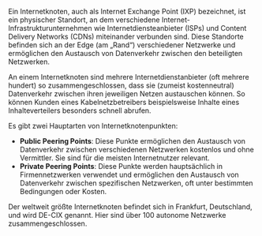 
Ein Internetknoten, auch als Internet Exchange Point (IXP) bezeichnet, ist ein physischer Standort, an dem verschiedene Internet-Infrastrukturunternehmen wie Internetdiensteanbieter (ISPs) und Content Delivery Networks (CDNs) miteinander verbunden sind. Diese Standorte befinden sich an der Edge (am „Rand“) verschiedener Netzwerke und ermöglichen den Austausch von Datenverkehr zwischen den beteiligten Netzwerken.

An einem Internetknoten sind mehrere Internetdienstanbieter (oft mehrere hundert) so zusammengeschlossen, dass sie (zumeist kostenneutral) Datenverkehr zwischen ihren jeweiligen Netzen austauschen können. So können Kunden eines Kabelnetzbetreibers beispielsweise Inhalte eines Inhalteverteilers besonders schnell abrufen.

Es gibt zwei Hauptarten von Internetknotenpunkten:

- **Public Peering Points**: Diese Punkte ermöglichen den Austausch von Datenverkehr zwischen verschiedenen Netzwerken kostenlos und ohne Vermittler. Sie sind für die meisten Internetnutzer relevant.
- **Private Peering Points**: Diese Punkte werden hauptsächlich in Firmennetzwerken verwendet und ermöglichen den Austausch von Datenverkehr zwischen spezifischen Netzwerken, oft unter bestimmten Bedingungen oder Kosten.

Der weltweit größte Internetknoten befindet sich in Frankfurt, Deutschland, und wird DE-CIX genannt. Hier sind über 100 autonome Netzwerke zusammengeschlossen.